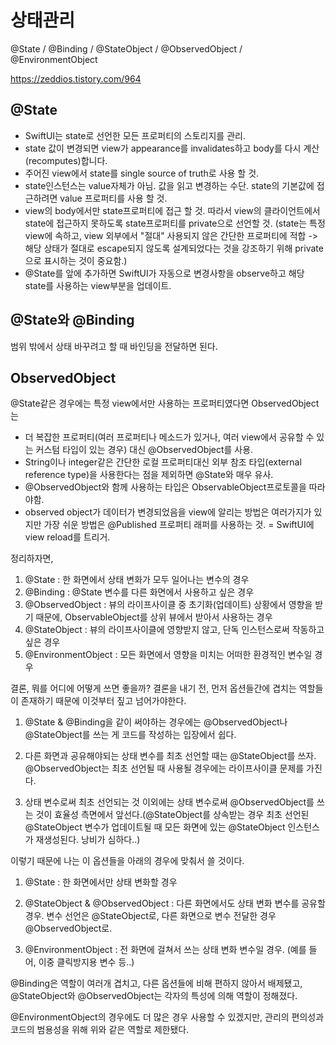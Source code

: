 # 상태관리

@State / @Binding / @StateObject / @ObservedObject / @EnvironmentObject

https://zeddios.tistory.com/964

## @State
- SwiftUI는 state로 선언한 모든 프로퍼티의 스토리지를 관리. 
- state 값이 변경되면 view가 appearance를 invalidates하고 body를 다시 계산(recomputes)합니다.
- 주어진 view에서 state를 single source of truth로 사용 할 것. 
- state인스턴스는 value자체가 아님. 값을 읽고 변경하는 수단. state의 기본값에 접근하려면 value 프로퍼티를 사용 할 것.
- view의 body에서만 state프로퍼티에 접근 할 것. 따라서 view의 클라이언트에서 state에 접근하지 못하도록 state프로퍼티를 private으로 선언할 것. (state는 특정 view에 속하고, view 외부에서 "절대" 사용되지 않은 간단한 프로퍼티에 적합 -> 해당 상태가 절대로 escape되지 않도록 설계되었다는 것을 강조하기 위해 private으로 표시하는 것이 중요함.)
- @State를 앞에 추가하면 SwiftUI가 자동으로 변경사항을 observe하고 해당 state를 사용하는 view부분을 업데이트.

## @State와 @Binding
범위 밖에서 상태 바꾸려고 할 때 바인딩을 전달하면 된다.


## ObservedObject
@State같은 경우에는 특정 view에서만 사용하는 프로퍼티였다면 ObservedObject는 
- 더 복잡한 프로퍼티(여러 프로퍼티나 메소드가 있거나, 여러 view에서 공유할 수 있는 커스텀 타입이 있는 경우) 대신 @ObservedObject를 사용.
- String이나 integer같은 간단한 로컬 프로퍼티대신 외부 참조 타입(external reference type)을 사용한다는 점을 제외하면 @State와 매우 유사.
- @ObservedObject와 함께 사용하는 타입은 ObservableObject프로토콜을 따라야함. 
- observed object가 데이터가 변경되었음을 view에 알리는 방법은 여러가지가 있지만 가장 쉬운 방법은 @Published 프로퍼티 래퍼를 사용하는 것. = SwiftUI에 view reload를 트리거. 



정리하자면,

1) @State : 한 화면에서 상태 변화가 모두 일어나는 변수의 경우
2) @Binding : @State 변수를 다른 화면에서 사용하고 싶은 경우
3) @ObservedObject : 뷰의 라이프사이클 중 초기화(업데이트) 상황에서 영향을 받기 때문에, ObservableObject를 상위 뷰에서 받아서 사용하는 경우
4) @StateObject : 뷰의 라이프사이클에 영향받지 않고, 단독 인스턴스로써 작동하고 싶은 경우
5) @EnvironmentObject : 모든 화면에서 영향을 미치는 어떠한 환경적인 변수일 경우



결론, 뭐를 어디에 어떻게 쓰면 좋을까?
결론을 내기 전, 먼저 옵션들간에 겹치는 역할들이 존재하기 때문에 이것부터 짚고 넘어가야한다.

1. @State & @Binding을 같이 써야하는 경우에는 @ObservedObject나 @StateObject를 쓰는 게 코드를 작성하는 입장에서 쉽다.

2. 다른 화면과 공유해야되는 상태 변수를 최초 선언할 때는 @StateObject를 쓰자. @ObservedObject는 최초 선언될 때 사용될 경우에는 라이프사이클 문제를 가진다.

3. 상태 변수로써 최초 선언되는 것 이외에는 상태 변수로써 @ObservedObject를 쓰는 것이 효율성 측면에서 앞선다.(@StateObject를 상속받는 경우 최초 선언된 @StateObject 변수가 업데이트될 때 모든 화면에 있는 @StateObject 인스턴스가 재생성된다. 낭비가 심하다..)

 

이렇기 때문에 나는 이 옵션들을 아래의 경우에 맞춰서 쓸 것이다.

1. @State : 한 화면에서만 상태 변화할 경우

2. @StateObject & @ObservedObject : 다른 화면에서도 상태 변화 변수를 공유할 경우. 변수 선언은 @StateObject로, 다른 화면으로 변수 전달한 경우 @ObservedObject로.

3. @EnvironmentObject : 전 화면에 걸쳐서 쓰는 상태 변화 변수일 경우. (예를 들어, 이중 클릭방지용 변수 등..)

 

@Binding은 역할이 여러개 겹치고, 다른 옵션들에 비해 편하지 않아서 배제됐고,
@StateObject와 @ObservedObject는 각자의 특성에 의해 역할이 정해졌다.

@EnvironmentObject의 경우에도 더 많은 경우 사용할 수 있겠지만, 관리의 편의성과 코드의 범용성을 위해 위와 같은 역할로 제한됐다.
